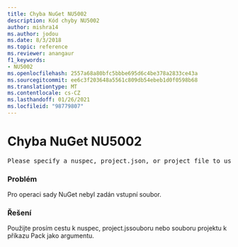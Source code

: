 ```yaml
---
title: Chyba NuGet NU5002
description: Kód chyby NU5002
author: mishra14
ms.author: jodou
ms.date: 8/3/2018
ms.topic: reference
ms.reviewer: anangaur
f1_keywords:
- NU5002
ms.openlocfilehash: 2557a68a80bfc5bbbe695d6c4be378a2833ce43a
ms.sourcegitcommit: ee6c3f203648a5561c809db54ebeb1d0f0598b68
ms.translationtype: MT
ms.contentlocale: cs-CZ
ms.lasthandoff: 01/26/2021
ms.locfileid: "98779807"
---
```

# <a name="nuget-error-nu5002"></a>Chyba NuGet NU5002
<pre>Please specify a nuspec, project.json, or project file to use.</pre>

### <a name="issue"></a>Problém

Pro operaci sady NuGet nebyl zadán vstupní soubor.


### <a name="solution"></a>Řešení

Použijte prosím cestu k nuspec, project.jssouboru nebo souboru projektu k příkazu Pack jako argumentu.

